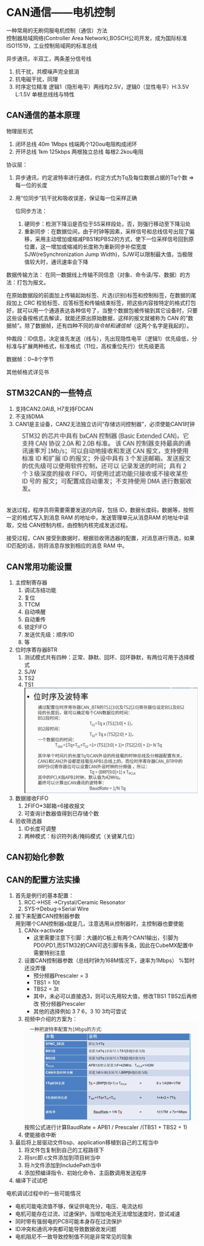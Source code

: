 # CAN通信——电机控制
一种常用的无刷伺服电机控制（通信）方法  
控制器局域网络(Controller Area Network),BOSCH公司开发，成为国际标准ISO11519，工业控制局域网的标准总线

异步通讯，半双工，两条差分信号线
1. 抗干扰，共模噪声完全抵消
2. 抗电磁干扰，同理
3. 时序定位精准
逻辑1（隐形电平）两线均2.5V，逻辑0（显性电平）H:3.5V L:1.5V 单根总线线与特性

## CAN通信的基本原理

物理层形式
1. 闭环总线 40m 1Mbps 线端两个120ou电阻构成闭环
2. 开环总线 1km 125kbps 两根独立总线 每根2.2kou电阻

协议层：
1. 异步通讯，约定波特率进行通信，约定方式为Tq及每位数据占据的Tq个数 =>每一位的长度
2. 用“位同步”抗干扰和吸收误差，保证每一位采样正确
   
   位同步方法：
   1. 硬同步：检测下降沿是否位于SS采样段处，否，则强行移动至下降沿处
   2. 重新同步：在数据位间，由于时钟等因素，采样信号和总线信号出现了偏移，采用主动增加或缩减PBS1和PBS2的方式，使下一位采样信号回到原位置，这一增加或缩减的长度称为重新同步补偿宽度SJW(reSynchronization Jump Width)，SJW可以限制最大值，当极限值较大时，通讯速率会下降

数据传输方法：
在同一数据线上传输不同信息（对象、命令读/写、数据）的方法：打包为报文。

在原始数据段的前面加上传输起始标签、片选(识别)标签和控制标签，在数据的尾段加上 CRC 校验标签、应答标签和传输结束标签，把这些内容按特定的格式打包好，就可以用一个通道表达各种信号了，当整个数据包被传输到其它设备时，只要这些设备按格式去解读，就能还原出原始数据，这样的报文就被称为 CAN 的“数据帧”。除了数据帧，还有四种不同的*指令帧和通信帧*（这两个名字是我起的）。

仲裁段：ID信息，决定谁先发送（线与），先出现隐性电平（逻辑1）优先级低，分标准与扩展两种格式，标准格式（11位，高权重位先行）优先级更高

数据帧：0~8个字节

其他帧格式详见书

## STM32CAN的一些特点
1. 支持CAN2.0A\B, H7支持FDCAN
2. 不支持DMA
3. CAN1是主设备，CAN2无法独立访问“存储访问控制器”，必须使能CAN1时钟
![Alt text](image.png)

发送过程，程序员将需要需要发送的内容，包括 ID，数据长度码，数据等，按照一定的格式写入到消息 RAM 的地址中，发送管理单元从消息RAM 的地址中读取，交给 CAN控制内核，由控制内核完成发送过程。

接受过程，CAN 接受到数据时，根据验收筛选器的配置，对消息进行筛选，如果 ID匹配的话，则将消息存放到相应的消息 RAM 中。

## CAN常用功能设置
1. 主控制寄存器
   1. 调试冻结功能
   2. 复位
   3. TTCM
   4. 自动唤醒
   5. 自动重传
   6. 锁定FIFO
   7. 发送优先级：顺序/ID
   8. 等
2. 位时序寄存器BTR
   1. 测试模式共有四种：正常、静默、回环、回环静默，有两位可用于选择模式
   2. SJW
   3. TS2
   4. TS1
   ![Alt text](image-1.png)
3. 数据接收FIFO
   1. 2FIFO*3邮箱=6接收报文
   2. 可查询计数器值得到已存储个数
4. 验收筛选器
   1. ID长度可调整
   2. 两种模式：标识符列表/掩码模式（关键某几位）
## CAN初始化参数

## CAN的配置方法实操
1. 首先是例行的基本配置：
   1. RCC->HSE  ->Crystal/Ceramic Resonator
   2. SYS->Debug->Serial Wire
2. 接下来配置CAN控制器参数  
   用到哪个CAN控制器x就是几，注意选用从控制器时，主控制器也要使能
    1. CANx->activate
       - 这里需要注意下引脚：大疆的C板上有两个CAN1输出，引脚为PD0\PD1,而STM32的CAN可选引脚有多条，因此在CubeMX配置中需要特别注意
    2. 设置CAN控制器参数（总线时钟为168M情况下，速率为1Mbps） %暂时还没弄懂
       - 预分频器Prescaler = 3
       - TBS1 = 10t
       - TBS2 = 3t
       - 其中，未必可以直接选3，则可以先用较大值，修改TBS1 TBS2后再修改 预分频器Prescaler
       - 其他的选择例如 3 7 6，3 10 3均可尝试
    3. 视频中介绍的方案为：
      ![Alt text](image-2.png)
      按照公式进行计算BaudRate = APB1 / Prescaler /(TBS1 + TBS2 + 1)
    1. 使能接收中断
1. 最后将上层驱动文件bsp、application移植到自己的工程当中
   1. 将文件包复制到自己的工程路径下
   2. 将src即.c文件添加到项目树当中
   3. 将.h文件添加到IncludePath当中
   4. 添加预编译指令、初始化命令、主函数调用发送程序
2. 编译下试试吧

电机调试过程中的一些可能情况
- 电机可能电流值不够，保证供电充分，电压、电流达标
- 电机可能存在过流、过速保护，当增加电流无法增加速度时，尝试减速
- 同时带有强弱电的PCB可能本身存在过流保护
- ID冲突和通讯冲突都可能导致数据收发问题
- 电机阻尼不一致导致控制值不同是非常常见的现象